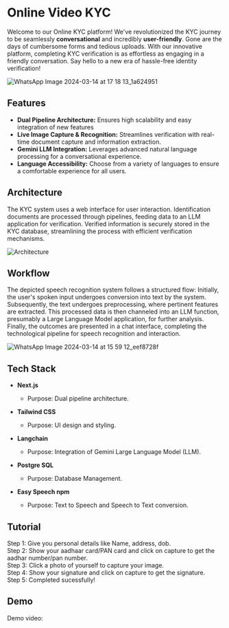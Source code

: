 # Online Video KYC 

Welcome to our Online KYC platform! We've revolutionized the KYC journey to be seamlessly **conversational** and incredibly **user-friendly**. Gone are the days of cumbersome forms and tedious uploads. With our innovative platform, completing KYC verification is as effortless as engaging in a friendly conversation. Say hello to a new era of hassle-free identity verification!

![WhatsApp Image 2024-03-14 at 17 18 13_1a624951](https://github.com/Anubhav-Pathak/video-kyc/assets/94227812/0609a15d-40d4-41d0-92f2-29511256b1cd)


## Features

- **Dual Pipeline Architecture:** Ensures high scalability and easy integration of new features
- **Live Image Capture & Recognition:** Streamlines verification with real-time document capture and information extraction.
- **Gemini LLM Integration:** Leverages advanced natural language processing for a conversational experience.
- **Language Accessibility:** Choose from a variety of languages to ensure a comfortable experience for all users.





## Architecture 

The KYC system uses a web interface for user interaction. Identification documents are processed through pipelines, feeding data to an LLM application for verification. Verified information is securely stored in the KYC database, streamlining the process with efficient verification mechanisms.

![Architecture](/posts/path/to/img.jpg "Optional title")




## Workflow

The depicted speech recognition system follows a structured flow: Initially, the user's spoken input undergoes conversion into text by the system. Subsequently, the text undergoes preprocessing, where pertinent features are extracted. This processed data is then channeled into an LLM function, presumably a Large Language Model application, for further analysis. Finally, the outcomes are presented in a chat interface, completing the technological pipeline for speech recognition and interaction.

![WhatsApp Image 2024-03-14 at 15 59 12_eef8728f](https://github.com/Anubhav-Pathak/video-kyc/assets/104270797/2406ab2c-2443-40c8-838f-8ff7d7def1cd)


## Tech Stack

- **Next.js**
   - Purpose: Dual pipeline architecture.
  
- **Tailwind CSS**
  
  - Purpose: UI design and styling.
  
- **Langchain**
   - Purpose: Integration of Gemini Large Language Model (LLM).

- **Postgre SQL**
   - Purpose: Database Management.

- **Easy Speech npm**
   - Purpose: Text to Speech and Speech to Text conversion.

## Tutorial


Step 1: Give you personal details like Name, address, dob.\
Step 2: Show your aadhaar card/PAN card and click on capture to get the aadhar number/pan number.\
Step 3: Click a photo of yourself to capture your image.\
Step 4: Show your signature and click on capture to get the signature.\
Step 5: Completed sucessfully!

## Demo

Demo video: 
